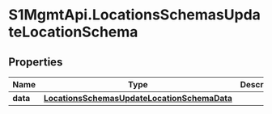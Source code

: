 # S1MgmtApi.LocationsSchemasUpdateLocationSchema

## Properties
Name | Type | Description | Notes
------------ | ------------- | ------------- | -------------
**data** | [**LocationsSchemasUpdateLocationSchemaData**](LocationsSchemasUpdateLocationSchemaData.md) |  | 


